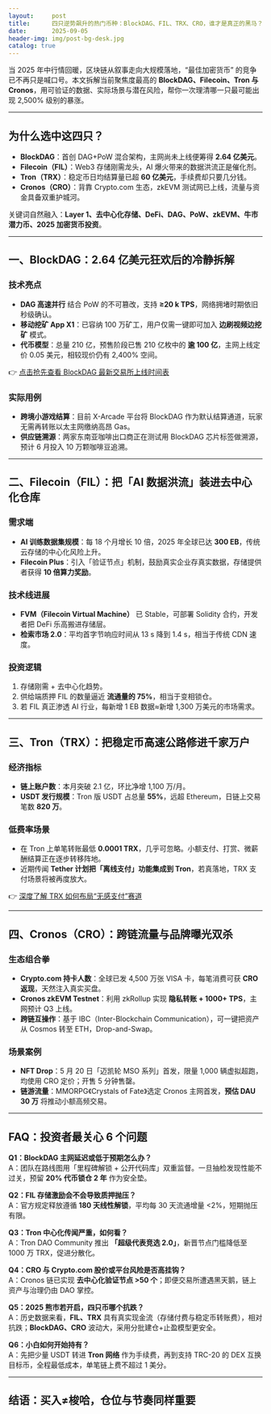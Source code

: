```yaml
---
layout:     post
title:      四只逆势飙升的热门币种：BlockDAG、FIL、TRX、CRO，谁才是真正的黑马？
date:       2025-09-05
header-img: img/post-bg-desk.jpg
catalog: true
---
```


当 2025 年中行情回暖，区块链从叙事走向大规模落地，“最佳加密货币” 的竞争已不再只是喊口号。本文拆解当前聚焦度最高的 **BlockDAG、Filecoin、Tron 与 Cronos**，用可验证的数据、实际场景与潜在风险，帮你一次理清哪一只最可能出现 2,500% 级别的暴涨。

---

## 为什么选中这四只？

- **BlockDAG**：首创 DAG+PoW 混合架构，主网尚未上线便筹得 **2.64 亿美元**。
- **Filecoin（FIL）**：Web3 存储刚需龙头，AI 爆火带来的数据洪流正是催化剂。
- **Tron（TRX）**：稳定币日均结算量已超 **60 亿美元**，手续费却只要几分钱。
- **Cronos（CRO）**：背靠 Crypto.com 生态，zkEVM 测试网已上线，流量与资金具备双重护城河。

关键词自然融入：**Layer 1、去中心化存储、DeFi、DAG、PoW、zkEVM、牛市潜力币、2025 加密货币投资**。

---

## 一、BlockDAG：2.64 亿美元狂欢后的冷静拆解

### 技术亮点
- **DAG 高速并行** 结合 PoW 的不可篡改，支持 **≥20 k TPS**，网络拥堵时期依旧秒级确认。
- **移动挖矿 App X1**：已容纳 100 万矿工，用户仅需一键即可加入 **边刷视频边挖矿** 模式。
- **代币模型**：总量 210 亿，预售阶段已售 210 亿枚中的 **逾 100 亿**，主网上线定价 0.05 美元，相较现价仍有 2,400% 空间。

👉 [点击抢先查看 BlockDAG 最新交易所上线时间表](https://okxdog.com/)

### 实际用例
- **跨境小游戏结算**：目前 X-Arcade 平台将 BlockDAG 作为默认结算通道，玩家无需再转账以太主网缴纳高昂 Gas。
- **供应链溯源**：两家东南亚咖啡出口商正在测试用 BlockDAG 芯片标签做溯源，预计 6 月投入 10 万颗咖啡豆追溯。

---

## 二、Filecoin（FIL）：把「AI 数据洪流」装进去中心化仓库

### 需求端
- **AI 训练数据集规模**：每 18 个月增长 10 倍，2025 年全球已达 **300 EB**，传统云存储的中心化风险上升。
- **Filecoin Plus**：引入「验证节点」机制，鼓励真实企业存真实数据，存储提供者获得 **10 倍算力奖励**。

### 技术线进展
- **FVM（Filecoin Virtual Machine）** 已 Stable，可部署 Solidity 合约，开发者把 DeFi 乐高搬进存储层。
- **检索市场 2.0**：平均首字节响应时间从 13 s 降到 1.4 s，相当于传统 CDN 速度。

### 投资逻辑
1. 存储刚需 + 去中心化趋势。
2. 供给端质押 FIL 的数量逼近 **流通量的 75%**，相当于变相锁仓。
3. 若 FIL 真正渗透 AI 行业，每新增 1 EB 数据≈新增 1,300 万美元的市场需求。

---

## 三、Tron（TRX）：把稳定币高速公路修进千家万户

### 经济指标
- **链上账户数**：本月突破 2.1 亿，环比净增 1,100 万/月。
- **USDT 发行规模**：Tron 版 USDT 占总量 **55%**，远超 Ethereum，日链上交易笔数 **820 万**。

### 低费率场景
- 在 Tron 上单笔转账最低 **0.0001 TRX**，几乎可忽略。小额支付、打赏、微薪酬结算正在逐步转移阵地。
- 近期传闻 **Tether 计划把「离线支付」功能集成到 Tron**，若真落地，TRX 支付场景将被再度放大。

👉 [深度了解 TRX 如何布局“无感支付”赛道](https://okxdog.com/)

---

## 四、Cronos（CRO）：跨链流量与品牌曝光双杀

### 生态组合拳
- **Crypto.com 持卡人数**：全球已发 4,500 万张 VISA 卡，每笔消费可获 **CRO 返现**，天然注入真实买盘。
- **Cronos zkEVM Testnet**：利用 zkRollup 实现 **隐私转账 + 1000+ TPS**，主网预计 Q3 上线。
- **跨链互操作**：基于 IBC（Inter-Blockchain Communication），可一键把资产从 Cosmos 转至 ETH，Drop-and-Swap。

### 场景案例
- **NFT Drop**：5 月 20 日「迈凯轮 MSO 系列」首发，限量 1,000 辆虚拟超跑，均使用 CRO 定价；开售 5 分钟售罄。
- **链游流量**：MMORPG《Crystals of Fate》选定 Cronos 主网首发，**预估 DAU 30 万** 将推动小额高频交易。

---

## FAQ：投资者最关心 6 个问题

**Q1：BlockDAG 主网延迟或低于预期怎么办？**  
A：团队在路线图用「里程碑解锁 + 公开代码库」双重监督。一旦抽检发现性能不过关，预留 **20% 代币锁仓 2 年** 作为安全垫。

**Q2：FIL 存储激励会不会导致质押抛压？**  
A：官方规定释放遵循 **180 天线性解锁**，平均每 30 天流通增量 <2%，短期抛压有限。

**Q3：Tron 中心化传闻严重，如何看？**  
A：Tron DAO Community 推出 **「超级代表竞选 2.0」**，新晋节点门槛降低至 1000 万 TRX，促进分散化。

**Q4：CRO 与 Crypto.com 股价或平台风险是否高挂钩？**  
A：Cronos 链已实现 **去中心化验证节点 >50 个**；即便交易所遭遇黑天鹅，链上资产与治理仍由 DAO 掌控。

**Q5：2025 熊市若开启，四只币哪个抗跌？**  
A：历史数据来看，**FIL、TRX** 具有真实现金流（存储付费与稳定币转账费），相对抗跌；**BlockDAG、CRO** 波动大，采用分批建仓+止盈模型更安全。

**Q6：小白如何开始持有？**  
A：先把少量 USDT 转进 **Tron 网络** 作为手续费，再到支持 TRC-20 的 DEX 互换目标币，全程最低成本，单笔链上费不超过 1 美分。

---

## 结语：买入≠梭哈，仓位与节奏同样重要